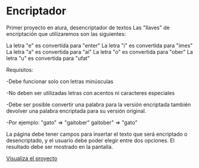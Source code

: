 # Encriptador
Primer proyecto en alura, desencriptador de textos Las "llaves" de encriptación que utilizaremos son las siguientes:

La letra "e" es convertida para "enter" La letra "i" es convertida para "imes" La letra "a" es convertida para "ai" La letra "o" es convertida para "ober" La letra "u" es convertida para "ufat"

Requisitos:

-Debe funcionar solo con letras minúsculas

-No deben ser utilizadas letras con acentos ni caracteres especiales

-Debe ser posible convertir una palabra para la versión encriptada también devolver una palabra encriptada para su versión original.

-Por ejemplo: "gato" => "gaitober" gaitober" => "gato"

La página debe tener campos para insertar el texto que será encriptado o desencriptado, y el usuario debe poder elegir entre dos opciones. El resultado debe ser mostrado en la pantalla.

<a href="https://samrx21.github.io/Encriptador/">Visualiza el proyecto</a>
